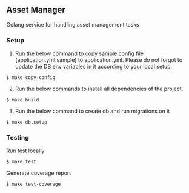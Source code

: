 ## Asset Manager
Golang service for handling asset management tasks 

### Setup

1. Run the below command to copy sample config file (application.yml.sample) to application.yml. Please do not forgot to update the DB env variables in it according to your local setup.
```
$ make copy-config
```

2. Run the below commands to install all dependencies of the project.
```
$ make build
```

3. Run the below command to create db and run migrations on it
```
$ make db.setup
```

### Testing

Run test locally
```
$ make test
```
Generate coverage report
```
$ make test-coverage
```

